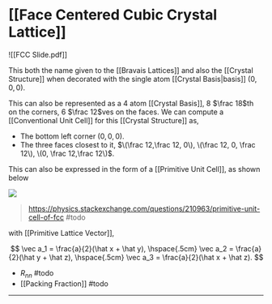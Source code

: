 # [[Face Centered Cubic Crystal Lattice]]

![[FCC Slide.pdf]]

This both the name given to the [[Bravais Lattices]] and also the [[Crystal Structure]] when decorated with the single atom [[Crystal Basis|basis]] $(0, 0, 0)$.

This can also be represented as a 4 atom [[Crystal Basis]], 8 $\frac 18$th on the corners, 6 $\frac 12$ves on the faces. We can compute a [[Conventional Unit Cell]] for this [[Crystal Structure]] as,

- The bottom left corner $(0,0,0)$.
- The three faces closest to it, $\(\frac 12,\frac 12, 0\), \(\frac 12, 0, \frac 12\), \(0, \frac 12,\frac 12\)$.

This can also be expressed in the form of a [[Primitive Unit Cell]], as shown below

![](https://i.stack.imgur.com/TGa4T.png)

> https://physics.stackexchange.com/questions/210963/primitive-unit-cell-of-fcc #todo

with [[Primitive Lattice Vector]],

$$
\vec a_1 = \frac{a}{2}(\hat x + \hat y),
\hspace{.5cm}
\vec a_2 = \frac{a}{2}(\hat y + \hat z),
\hspace{.5cm}
\vec a_3 = \frac{a}{2}(\hat x + \hat z).
$$

- $R_{nn}$ #todo 
- [[Packing Fraction]] #todo 

---